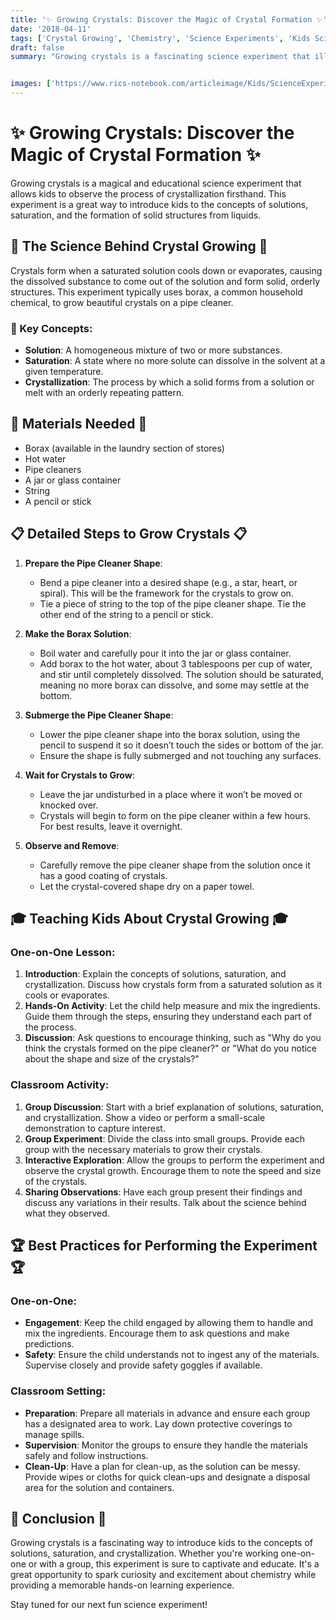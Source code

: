 ```yaml
---
title: '✨ Growing Crystals: Discover the Magic of Crystal Formation ✨'
date: '2018-04-11'
tags: ['Crystal Growing', 'Chemistry', 'Science Experiments', 'Kids Science', 'Fun with Science']
draft: false
summary: "Growing crystals is a fascinating science experiment that illustrates the process of crystallization. This blog post explains the science behind crystal formation and provides detailed steps for conducting this experiment with kids, either one-on-one or in a classroom setting."


images: ['https://www.rics-notebook.com/articleimage/Kids/ScienceExperiments/GrowingCrystals.webp']
---
```


# ✨ Growing Crystals: Discover the Magic of Crystal Formation ✨

Growing crystals is a magical and educational science experiment that allows kids to observe the process of crystallization firsthand. This experiment is a great way to introduce kids to the concepts of solutions, saturation, and the formation of solid structures from liquids.

## 🔬 The Science Behind Crystal Growing 🔬

Crystals form when a saturated solution cools down or evaporates, causing the dissolved substance to come out of the solution and form solid, orderly structures. This experiment typically uses borax, a common household chemical, to grow beautiful crystals on a pipe cleaner.

### 🌟 Key Concepts:
- **Solution**: A homogeneous mixture of two or more substances.
- **Saturation**: A state where no more solute can dissolve in the solvent at a given temperature.
- **Crystallization**: The process by which a solid forms from a solution or melt with an orderly repeating pattern.

## 🧪 Materials Needed 🧪
- Borax (available in the laundry section of stores)
- Hot water
- Pipe cleaners
- A jar or glass container
- String
- A pencil or stick

## 📋 Detailed Steps to Grow Crystals 📋

1. **Prepare the Pipe Cleaner Shape**:
   - Bend a pipe cleaner into a desired shape (e.g., a star, heart, or spiral). This will be the framework for the crystals to grow on.
   - Tie a piece of string to the top of the pipe cleaner shape. Tie the other end of the string to a pencil or stick.

2. **Make the Borax Solution**:
   - Boil water and carefully pour it into the jar or glass container.
   - Add borax to the hot water, about 3 tablespoons per cup of water, and stir until completely dissolved. The solution should be saturated, meaning no more borax can dissolve, and some may settle at the bottom.

3. **Submerge the Pipe Cleaner Shape**:
   - Lower the pipe cleaner shape into the borax solution, using the pencil to suspend it so it doesn’t touch the sides or bottom of the jar.
   - Ensure the shape is fully submerged and not touching any surfaces.

4. **Wait for Crystals to Grow**:
   - Leave the jar undisturbed in a place where it won’t be moved or knocked over.
   - Crystals will begin to form on the pipe cleaner within a few hours. For best results, leave it overnight.

5. **Observe and Remove**:
   - Carefully remove the pipe cleaner shape from the solution once it has a good coating of crystals.
   - Let the crystal-covered shape dry on a paper towel.

## 🎓 Teaching Kids About Crystal Growing 🎓

### One-on-One Lesson:
1. **Introduction**: Explain the concepts of solutions, saturation, and crystallization. Discuss how crystals form from a saturated solution as it cools or evaporates.
2. **Hands-On Activity**: Let the child help measure and mix the ingredients. Guide them through the steps, ensuring they understand each part of the process.
3. **Discussion**: Ask questions to encourage thinking, such as "Why do you think the crystals formed on the pipe cleaner?" or "What do you notice about the shape and size of the crystals?"

### Classroom Activity:
1. **Group Discussion**: Start with a brief explanation of solutions, saturation, and crystallization. Show a video or perform a small-scale demonstration to capture interest.
2. **Group Experiment**: Divide the class into small groups. Provide each group with the necessary materials to grow their crystals.
3. **Interactive Exploration**: Allow the groups to perform the experiment and observe the crystal growth. Encourage them to note the speed and size of the crystals.
4. **Sharing Observations**: Have each group present their findings and discuss any variations in their results. Talk about the science behind what they observed.

## 🏆 Best Practices for Performing the Experiment 🏆

### One-on-One:
- **Engagement**: Keep the child engaged by allowing them to handle and mix the ingredients. Encourage them to ask questions and make predictions.
- **Safety**: Ensure the child understands not to ingest any of the materials. Supervise closely and provide safety goggles if available.

### Classroom Setting:
- **Preparation**: Prepare all materials in advance and ensure each group has a designated area to work. Lay down protective coverings to manage spills.
- **Supervision**: Monitor the groups to ensure they handle the materials safely and follow instructions.
- **Clean-Up**: Have a plan for clean-up, as the solution can be messy. Provide wipes or cloths for quick clean-ups and designate a disposal area for the solution and containers.

## 🌟 Conclusion 🌟

Growing crystals is a fascinating way to introduce kids to the concepts of solutions, saturation, and crystallization. Whether you're working one-on-one or with a group, this experiment is sure to captivate and educate. It's a great opportunity to spark curiosity and excitement about chemistry while providing a memorable hands-on learning experience.

Stay tuned for our next fun science experiment!
